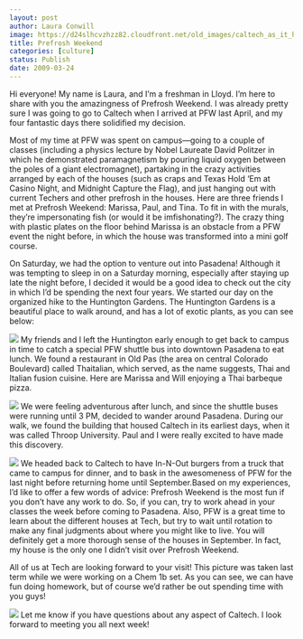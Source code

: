 ```yaml
---
layout: post
author: Laura Conwill
image: https://d24slhcvzhzz82.cloudfront.net/old_images/caltech_as_it_happens/6a0105349b8251970b01156e4985c7970c.jpg
title: Prefrosh Weekend
categories: [culture]
status: Publish
date: 2009-03-24
---
```


Hi everyone! My name is Laura, and I’m a freshman in Lloyd. I’m here to share with you the amazingness of Prefrosh Weekend. I was already pretty sure I was going to go to Caltech when I arrived at PFW last April, and my four fantastic days there solidified my decision.

Most of my time at PFW was spent on campus—going to a couple of classes (including a physics lecture by Nobel Laureate David Politzer in which he demonstrated paramagnetism by pouring liquid oxygen between the poles of a giant electromagnet), partaking in the crazy activities arranged by each of the houses (such as craps and Texas Hold ‘Em at Casino Night, and Midnight Capture the Flag), and just hanging out with current Techers and other prefrosh in the houses. 
Here are three friends I met at Prefrosh Weekend: Marissa, Paul, and Tina. To fit in with the murals, they’re impersonating fish (or would it be imfishonating?). The crazy thing with plastic plates on the floor behind Marissa is an obstacle from a PFW event the night before, in which the house was transformed into a mini golf course. 
 
On Saturday, we had the option to venture out into Pasadena! Although it was tempting to sleep in on a Saturday morning, especially after staying up late the night before, I decided it would be a good idea to check out the city in which I’d be spending the next four years. We started our day on the organized hike to the Huntington Gardens. 
The Huntington Gardens is a beautiful place to walk around, and has a lot of exotic plants, as you can see below:

![](https://d24slhcvzhzz82.cloudfront.net/old_images/caltech_as_it_happens/6a0105349b8251970b01156e49872a970c.jpg) 
My friends and I left the Huntington early enough to get back to campus in time to catch a special PFW shuttle bus into downtown Pasadena to eat lunch. We found a restaurant in Old Pas (the area on central Colorado Boulevard) called Thaitalian, which served, as the name suggests, Thai and Italian fusion cuisine. Here are Marissa and Will enjoying a Thai barbeque pizza.


![](https://d24slhcvzhzz82.cloudfront.net/old_images/caltech_as_it_happens/6a0105349b8251970b01156f426597970b.jpg) 
We were feeling adventurous after lunch, and since the shuttle buses were running until 3 PM, decided to wander around Pasadena. During our walk, we found the building that housed Caltech in its earliest days, when it was called Throop University. Paul and I were really excited to have made this discovery.


![](https://d24slhcvzhzz82.cloudfront.net/old_images/caltech_as_it_happens/6a0105349b8251970b01156f4268b2970b.jpg) 
We headed back to Caltech to have In-N-Out burgers from a truck that came to campus for dinner, and to bask in the awesomeness of PFW for the last night before returning home until September.Based on my experiences, I’d like to offer a few words of advice: Prefrosh Weekend is the most fun if you don’t have any work to do. So, if you can, try to work ahead in your classes the week before coming to Pasadena. Also, PFW is a great time to learn about the different houses at Tech, but try to wait until rotation to make any final judgments about where you might like to live. You will definitely get a more thorough sense of the houses in September. In fact, my house is the only one I didn’t visit over Prefrosh Weekend.

All of us at Tech are looking forward to your visit! This picture was taken last term while we were working on a Chem 1b set. As you can see, we can have fun doing homework, but of course we’d rather be out spending time with you guys!

![](https://d24slhcvzhzz82.cloudfront.net/old_images/caltech_as_it_happens/6a0105349b8251970b01156f427763970b.jpg) 
Let me know if you have questions about any aspect of Caltech. I look forward to meeting you all next week! 
